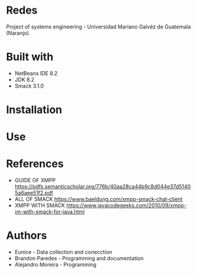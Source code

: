 # Redes
Project of systems engineering - Universidad Mariano Galvéz de Guatemala (Naranjo)

# Built with
- NetBeans IDE 8.2
- JDK 8.2
- Smack 3.1.0

# Installation



# Use



# References
- GUIDE OF XMPP
https://pdfs.semanticscholar.org/776b/40aa28ca44b9c8d044e37d51405a6aee51f2.pdf
- ALL OF SMACK
https://www.baeldung.com/xmpp-smack-chat-client
- XMPP WITH SMACK
https://www.javacodegeeks.com/2010/09/xmpp-im-with-smack-for-java.html

# Authors
- Eunice - Data collection and conecction
- Brandon Paredes - Programming and documentation
- Alejandro Moreira - Programming 

